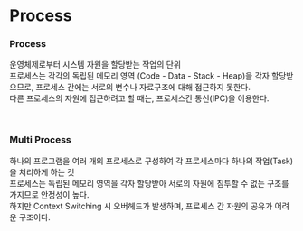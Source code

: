 # Process

### Process

운영체제로부터 시스템 자원을 할당받는 작업의 단위<br>
프로세스는 각각의 독립된 메모리 영역 (Code - Data - Stack - Heap)을 각자 할당받으므로, 프로세스 간에는 서로의 변수나 자료구조에 대해 접근하지 못한다.<br>
다른 프로세스의 자원에 접근하려고 할 때는, 프로세스간 통신(IPC)을 이용한다.<br>

<br>

### Multi Process

하나의 프로그램을 여러 개의 프로세스로 구성하여 각 프로세스마다 하나의 작업(Task)을 처리하게 하는 것<br>
프로세스는 독립된 메모리 영역을 각자 할당받아 서로의 자원에 침투할 수 없는 구조를 가지므로 안정성이 높다.<br>
하지만 Context Switching 시 오버헤드가 발생하며, 프로세스 간 자원의 공유가 어려운 구조이다.<br>
